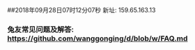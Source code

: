 ##2018年09月28日07时12分07秒 新址: 159.65.163.13
### 兔友常见问题及解答: https://github.com/wanggonging/d/blob/w/FAQ.md
